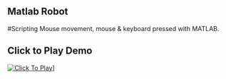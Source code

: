 ## Matlab Robot

#Scripting Mouse movement, mouse & keyboard pressed with MATLAB. 

## Click to Play Demo
[![Click To Play](https://cloud.githubusercontent.com/assets/15108226/25046151/23d4abd6-2130-11e7-8ef1-09d0413ddd4b.png)](https://youtu.be/cNae6BLdwN0 "Video Demostration")]